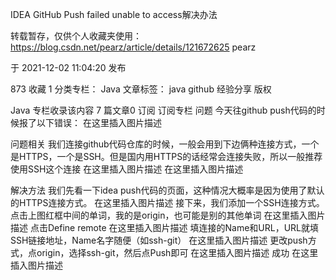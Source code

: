 IDEA GitHub Push failed unable to access解决办法

转载暂存，仅供个人收藏夹使用： https://blog.csdn.net/pearz/article/details/121672625
pearz

于 2021-12-02 11:04:20 发布

873 收藏 1 分类专栏： Java 文章标签： java github 经验分享 版权

Java 专栏收录该内容 7 篇文章0 订阅 订阅专栏 问题 今天往github push代码的时候报了以下错误： 在这里插入图片描述

问题相关 我们连接github代码仓库的时候，一般会用到下边俩种连接方式，一个是HTTPS，一个是SSH。但是国内用HTTPS的话经常会连接失败，所以一般推荐使用SSH这个连接 在这里插入图片描述 在这里插入图片描述

解决方法 我们先看一下idea push代码的页面，这种情况大概率是因为使用了默认的HTTPS连接方式。 在这里插入图片描述 接下来，我们添加一个SSH连接方式。 点击上图红框中间的单词，我的是origin，也可能是别的其他单词
在这里插入图片描述 点击Define remote 在这里插入图片描述 填连接的Name和URL，URL就填SSH链接地址，Name名字随便（如ssh-git） 在这里插入图片描述
更改push方式，点origin，选择ssh-git，然后点Push即可 在这里插入图片描述 成功 在这里插入图片描述
